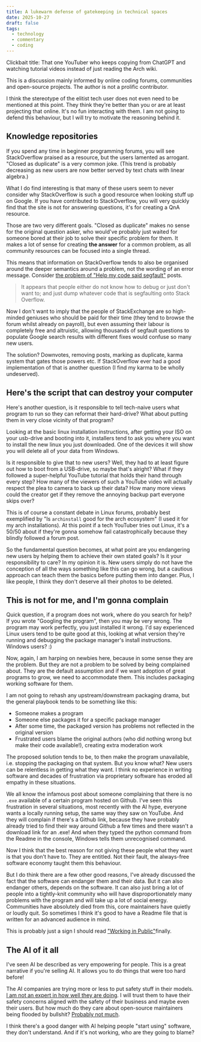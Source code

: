 ```yaml
---
title: A lukewarm defense of gatekeeping in technical spaces
date: 2025-10-27
draft: false
tags:
  - technology
  - commentary
  - coding
---
```

Clickbait title: That one YouTuber who keeps copying from ChatGPT and watching tutorial videos instead of just reading the Arch wiki.

This is a discussion mainly informed by online coding forums, communities and open-source projects. The author is not a prolific contributor.

I think the stereotype of the elitist tech user does not even need to be mentioned at this point. They think they're better than you or are at least projecting that online. It's no fun interacting with them. I am not going to defend this behaviour, but I will try to motivate the reasoning behind it.

## Knowledge repositories
If you spend any time in beginner programming forums, you will see StackOverflow praised as a resource, but the users lamented as arrogant. "Closed as duplicate" is a very common joke. (This trend is probably decreasing as new users are now better served by text chats with linear algebra.)

What I do find interesting is that many of these users seem to never consider why StackOverflow is such a good resource when looking stuff up on Google. If you have contributed to StackOverflow, you will very quickly find that the site is not for answering questions, it's for creating a QnA resource. 

Those are two very different goals. "Closed as duplicate" makes no sense for the original question asker, who would've probably just waited for someone bored at their job to solve their specific problem for them. It makes a lot of sense for creating **the answer** for a common problem, as all community resources can be focused into a single thread.

This means that information on StackOverflow tends to also be organised around the deeper semantics around a problem, not the wording of an error message. Consider [the problem of "Help my code said segfault"](https://meta.stackoverflow.com/questions/397168/segmentation-fault-code-dumped-to-stack-overflow) posts.

> It appears that people either do not know how to debug or just don't want to; and just dump whatever code that is segfaulting onto Stack Overflow.

Now I don't want to imply that the people of StackExchange are so high-minded geniuses who should be paid for their time (they tend to browse the forum whilst already on payroll), but even assuming their labour is completely free and altruistic, allowing thousands of segfault questions to populate Google search results with different fixes would confuse so many new users.

The solution? Downvotes, removing posts, marking as duplicate, karma system that gates those powers etc. If StackOverflow ever had a good implementation of that is another question (I find my karma to be wholly undeserved).

## Here's the script that can destroy your computer
Here's another question, is it responsible to tell tech-naive users what program to run so they can reformat their hard-drive? What about putting them in very close vicinity of that program? 

Looking at the basic linux installation instructions, after getting your ISO on your usb-drive and booting into it, installers tend to ask you where you want to install the new linux you just downloaded. One of the devices it will show you will delete all of your data from Windows.

Is it responsible to give that to new users? Well, they had to at least figure out how to boot from a USB-drive, so maybe that's alright? What if they followed a super-helpful YouTube tutorial that holds their hand through every step? How many of the viewers of such a YouTube video will actually respect the plea to camera to back up their data? How many more views could the creator get if they remove the annoying backup part everyone skips over?

This is of course a constant debate in Linux forums, probably best exemplified by "Is ``archinstall`` good for the arch ecosystem" (I used it for my arch installations). At this point if a tech YouTuber tries out Linux, it's a 50/50 about if they're gonna somehow fail catastrophically because they blindly followed a forum post.

So the fundamental question becomes, at what point are you endangering new users by helping them to achieve their own stated goals? Is it your responsibility to care? In my opinion it is. New users simply do not have the conception of all the ways something like this can go wrong, but a cautious approach can teach them the basics before putting them into danger. Plus, I like people, I think they don't deserve all their photos to be deleted.


## This is not for me, and I'm gonna complain
Quick question, if a program does not work, where do you search for help? If you wrote "Googling the program", then you may be very wrong. The program may work perfectly, you just installed it wrong. I'd say experienced Linux users tend to be quite good at this, looking at what version they're running and debugging the package manager's install instructions. Windows users? :)

Now, again, I am harping on newbies here, because in some sense they are the problem. But they are not a problem to be solved by being complained about. They are the default assumption and if we want adoption of great programs to grow, we need to accommodate them. This includes packaging working software for them. 

I am not going to rehash any upstream/downstream packaging drama, but the general playbook tends to be something like this: 
- Someone makes a program
- Someone else packages it for a specific package manager
- After some time, the packaged version has problems not reflected in the original version
- Frustrated users blame the original authors (who did nothing wrong but make their code available!), creating extra moderation work 

The proposed solution tends to be, to then make the program unavailable, i.e. stopping the packaging on that system. But you know what? New users can be relentless in getting what they want. I think no experience in writing software and decades of frustration via proprietary software has eroded all empathy in these situations.

We all know the infamous post about someone complaining that there is no ``.exe`` available of a certain program hosted on Github. I've seen this frustration in several situations, most recently with the AI hype, everyone wants a locally running setup, the same way they saw on YouTube. And they will complain if there's a Github link, because they have probably already tried to find their way around Github a few times and there wasn't a download link for an .exe! And when they typed the python command from the Readme in the console, Windows tells them unrecognised command.

Now I think that the best reason for not giving these people what they want is that you don't have to. They are entitled. Not their fault, the always-free software economy taught them this behaviour.

But I do think there are a few other good reasons, I've already discussed the fact that the software can endanger them and their data. But it can also endanger others, depends on the software. It can also just bring a lot of people into a tightly-knit community who will have disproportionately many problems with the program and will take up a lot of social energy. Communities have absolutely died from this, core maintainers have quietly or loudly quit. So sometimes I think it's good to have a Readme file that is written for an advanced audience in mind.

This is probably just a sign I should read ["Working in Public"](https://press.stripe.com/working-in-public)finally.


## The AI of it all
I've seen AI be described as very empowering for people. This is a great narrative if you're selling AI. It allows you to do things that were too hard before!

The AI companies are trying more or less to put safety stuff in their models. [I am not an expert in how well they are doing](https://arxiv.org/abs/2501.17805). I will trust them to have their safety concerns aligned with the safety of their business and maybe even their users. But how much do they care about open-source maintainers being flooded by bullshit? [Probably not much](https://gist.github.com/bagder/07f7581f6e3d78ef37dfbfc81fd1d1cd).

I think there's a good danger with AI helping people "start using" software, they don't understand. And if it's not working, who are they going to blame?